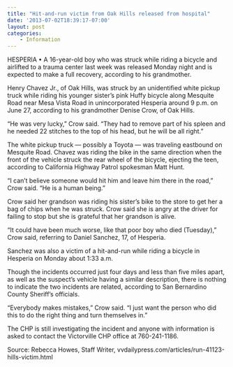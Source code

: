 ```yaml
---
title: "Hit-and-run victim from Oak Hills released from hospital"
date: '2013-07-02T18:39:17-07:00'
layout: post
categories:
    - Information
---
```


HESPERIA • A 16-year-old boy who was struck while riding a bicycle and airlifted to a trauma center last week was released Monday night and is expected to make a full recovery, according to his grandmother.

Henry Chavez Jr., of Oak Hills, was struck by an unidentified white pickup truck while riding his younger sister’s pink Huffy bicycle along Mesquite Road near Mesa Vista Road in unincorporated Hesperia around 9 p.m. on June 27, according to his grandmother Denise Crow, of Oak Hills.

“He was very lucky,” Crow said. “They had to remove part of his spleen and he needed 22 stitches to the top of his head, but he will be all right.”

The white pickup truck — possibly a Toyota — was traveling eastbound on Mesquite Road. Chavez was riding the bike in the same direction when the front of the vehicle struck the rear wheel of the bicycle, ejecting the teen, according to California Highway Patrol spokesman Matt Hunt.

“I can’t believe someone would hit him and leave him there in the road,” Crow said. “He is a human being.”

Crow said her grandson was riding his sister’s bike to the store to get her a bag of chips when he was struck. Crow said she is angry at the driver for failing to stop but she is grateful that her grandson is alive.

“It could have been much worse, like that poor boy who died (Tuesday),” Crow said, referring to Daniel Sanchez, 17, of Hesperia.

Sanchez was also a victim of a hit-and-run while riding a bicycle in Hesperia on Monday about 1:33 a.m.

Though the incidents occurred just four days and less than five miles apart, as well as the suspect’s vehicle having a similar description, there is nothing to indicate the two incidents are related, according to San Bernardino County Sheriff’s officials.

“Everybody makes mistakes,” Crow said. “I just want the person who did this to do the right thing and turn themselves in.”

The CHP is still investigating the incident and anyone with information is asked to contact the Victorville CHP office at 760-241-1186.

Source: Rebecca Howes, Staff Writer, vvdailypress.com/articles/run-41123-hills-victim.html